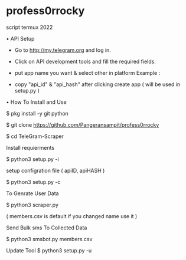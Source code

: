 # profess0rrocky
script termux 2022

• API Setup

- Go to http://my.telegram.org and log in.

- Click on API development tools and fill the required fields.

- put app name you want & select other in platform Example :

- copy "api_id" & "api_hash" after clicking create app ( will be used in setup.py )

• How To Install and Use

$ pkg install -y git python

$ git clone https://github.com/Pangeransampit/profess0rrocky

$ cd TeleGram-Scraper

  Install requierments
  
$ python3 setup.py -i

  setup configration file ( apiID, apiHASH )
  
$ python3 setup.py -c

  To Genrate User Data
  
$ python3 scraper.py

  ( members.csv is default if you changed name use it )

  Send Bulk sms To Collected Data

$ python3 smsbot.py members.csv

Update Tool
$ python3 setup.py -u
